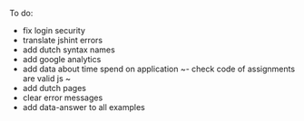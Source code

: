 To do:
- fix login security
- translate jshint errors
- add dutch syntax names
- add google analytics
- add data about time spend on application
~- check code of assignments are valid js ~
- add dutch pages
- clear error messages
- add data-answer to all examples
